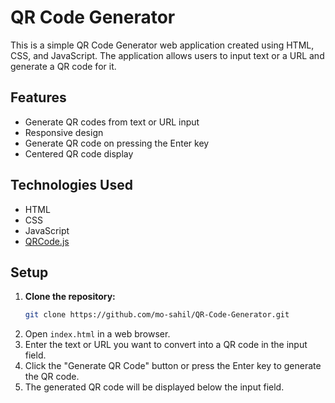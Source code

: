 # QR Code Generator

This is a simple QR Code Generator web application created using HTML, CSS, and JavaScript. The application allows users to input text or a URL and generate a QR code for it.

## Features

- Generate QR codes from text or URL input
- Responsive design
- Generate QR code on pressing the Enter key
- Centered QR code display

## Technologies Used

- HTML
- CSS
- JavaScript
- [QRCode.js](https://github.com/davidshimjs/qrcodejs)

## Setup

1. **Clone the repository:**
   ```sh
   git clone https://github.com/mo-sahil/QR-Code-Generator.git
2. Open `index.html` in a web browser.
3. Enter the text or URL you want to convert into a QR code in the input field.
4. Click the "Generate QR Code" button or press the Enter key to generate the QR code.
5. The generated QR code will be displayed below the input field.
